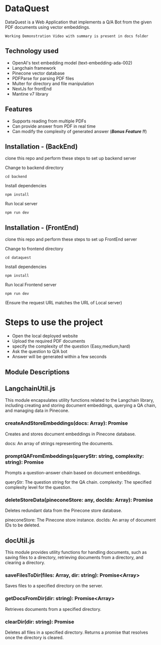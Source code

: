 # DataQuest

DataQuest is a Web Application that implements a Q/A Bot from the given PDF documents using vector embeddings.

    Working Demonstration Video with summary is present in docs folder

## Technology used

- OpenAI's text embedding model (text-embedding-ada-002)
- Langchain framework
- Pinecone vector database
- PDFParse for parsing PDF files
- Multer for directory and file manipulation
- NextJs for frontEnd
- Mantine v7 library

## Features

- Supports reading from multiple PDFs
- Can provide answer from PDF in real time
- Can modify the complexity of generated answer (**_Bonus Feature !!_**)

## Installation - (BackEnd)

clone this repo and perform these steps to set up backend server

Change to backend directory

```
cd backend
```

Install dependencies

```
npm install
```

Run local server

```
npm run dev
```

## Installation - (FrontEnd)

clone this repo and perform these steps to set up FrontEnd server

Change to frontend directory

```
cd dataquest
```

Install dependencies

```
npm install
```

Run local Frontend server

```
npm run dev
```

(Ensure the request URL matches the URL of Local server)

# Steps to use the project

- Open the local deployed website
- Upload the required PDF documents
- specify the complexity of the question (Easy,medium,hard)
- Ask the question to Q/A bot
- Answer will be generated within a few seconds

## Module Descriptions

## LangchainUtil.js

This module encapsulates utility functions related to the Langchain library, including creating and storing document embeddings, querying a QA chain, and managing data in Pinecone.

### createAndStoreEmbeddings(docs: Array<string>): Promise<void>

Creates and stores document embeddings in Pinecone database.

docs: An array of strings representing the documents.

### promptQAFromEmbeddings(queryStr: string, complexity: string): Promise<any>

Prompts a question-answer chain based on document embeddings.

queryStr: The question string for the QA chain.
complexity: The specified complexity level for the question.

### deleteStoreData(pineconeStore: any, docIds: Array<string>): Promise<void>

Deletes redundant data from the Pinecone store database.

pineconeStore: The Pinecone store instance.
docIds: An array of document IDs to be deleted.

## docUtil.js

This module provides utility functions for handling documents, such as saving files to a directory, retrieving documents from a directory, and clearing a directory.

### saveFilesToDir(files: Array<File>, dir: string): Promise<Array<string>>

Saves files to a specified directory on the server.

### getDocsFromDir(dir: string): Promise<Array<Document>>

Retrieves documents from a specified directory.

### clearDir(dir: string): Promise<void>

Deletes all files in a specified directory.
Returns a promise that resolves once the directory is cleared.
